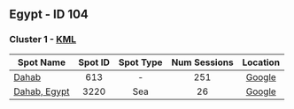 ## Egypt - ID 104

### Cluster 1 - [KML](104/1.kml)

| Spot Name | Spot ID | Spot Type | Num Sessions | Location |
| --------- | :-----: | :-------: | :----------: | :------: |
| [Dahab](https://www.gps-speedsurfing.com/mygps.aspx?mnu=spotsearch&val=613.md) | 613 | - | 251| [Google](https://www.google.com/maps/search/?api=1&query=28.471309,34.50209692)
| [Dahab, Egypt](https://www.gps-speedsurfing.com/mygps.aspx?mnu=spotsearch&val=3220.md) | 3220 | Sea | 26| [Google](https://www.google.com/maps/search/?api=1&query=28.47275971,34.49955664)

